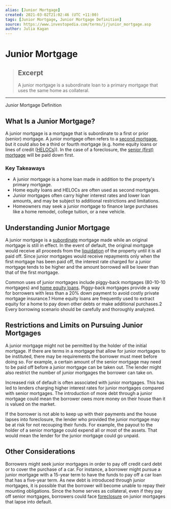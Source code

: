 ```yaml
---
alias: [Junior Mortgage]
created: 2021-03-02T21:02:46 (UTC +11:00)
tags: [Junior Mortgage, Junior Mortgage Definition]
source: https://www.investopedia.com/terms/j/junior_mortgage.asp
author: Julia Kagan
---
```


# Junior Mortgage

> ## Excerpt
> A junior mortgage is a subordinate loan to a primary mortgage that uses the same home as collateral.

---

Junior Mortgage Definition
## What Is a Junior Mortgage?

A junior mortgage is a mortgage that is subordinate to a first or prior (senior) mortgage. A junior mortgage often refers to a [second mortgage](https://www.investopedia.com/terms/s/secondmortgage.asp), but it could also be a third or fourth mortgage (e.g. home equity loans or lines of credit ([HELOCs](https://www.investopedia.com/mortgage/heloc/))). In the case of a foreclosure, the [senior (first) mortgage](https://www.investopedia.com/terms/f/first_mortgage.asp) will be paid down first.

### Key Takeaways

-   A junior mortgage is a home loan made in addition to the property's primary mortgage.
-   Home equity loans and HELOCs are often used as second mortgages.
-   Junior mortgages often carry higher interest rates and lower loan amounts, and may be subject to additional restrictions and limitations.
-   Homeowners may seek a junior mortgage to finance large purchases like a home remodel, college tuition, or a new vehicle.

## Understanding Junior Mortgage

A junior mortgage is a [subordinate](https://www.investopedia.com/terms/s/subordinate-financing.asp) mortgage made while an original mortgage is still in effect. In the event of default, the original mortgage would receive all proceeds from the [liquidation](https://www.investopedia.com/terms/l/liquidation.asp) of the property until it is all paid off. Since junior mortgages would receive repayments only when the first mortgage has been paid off, the interest rate charged for a junior mortgage tends to be higher and the amount borrowed will be lower than that of the first mortgage.

Common uses of junior mortgages include piggy-back mortgages (80-10-10 mortgages) and [home equity loans](https://www.investopedia.com/terms/h/homeequityloan.asp). Piggy-back mortgages provide a way for borrowers with less than a 20% down payment to avoid costly private mortgage insurance.1 Home equity loans are frequently used to extract equity for a home to pay down other debts or make additional purchases.2 Every borrowing scenario should be carefully and thoroughly analyzed.

## Restrictions and Limits on Pursuing Junior Mortgages

A junior mortgage might not be permitted by the holder of the initial mortgage. If there are terms in a mortgage that allow for junior mortgages to be instituted, there may be requirements the borrower must meet before doing so. For example, a certain amount of the senior mortgage may need to be paid off before a junior mortgage can be taken out. The lender might also restrict the number of junior mortgages the borrower can take on.

Increased risk of default is often associated with junior mortgages. This has led to lenders charging higher interest rates for junior mortgages compared with senior mortgages. The introduction of more debt through a junior mortgage could mean the borrower owes more money on their house than it is valued on the market.

If the borrower is not able to keep up with their payments and the house lapses into foreclosure, the lender who provided the junior mortgage may be at risk for not recouping their funds. For example, the payout to the holder of a senior mortgage could expend all or most of the assets. That would mean the lender for the junior mortgage could go unpaid.

## Other Considerations

Borrowers might seek junior mortgages in order to pay off credit card debt or to cover the purchase of a car. For instance, a borrower might pursue a junior mortgage with a 15-year term to have the funds to pay off a car loan that has a five-year term. As new debt is introduced through junior mortgages, it is possible that the borrower will become unable to repay their mounting obligations. Since the home serves as collateral, even if they pay off senior mortgages, borrowers could face [foreclosure](https://www.investopedia.com/terms/f/foreclosure.asp) on junior mortgages that lapse into default.

